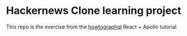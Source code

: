 # Hackernews Clone learning project
This repo is the exercise from the [howtographql](https://www.howtographql.com/) React + Apollo tutorial